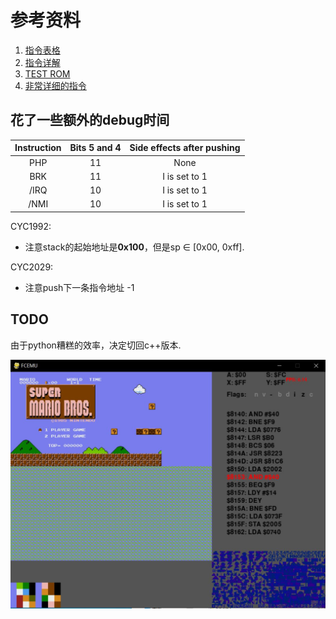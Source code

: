 # 参考资料
1. [指令表格](http://www.oxyron.de/html/opcodes02.html)
2. [指令详解](https://wusiyu.me/6502-cpu%E6%B1%87%E7%BC%96%E8%AF%AD%E8%A8%80%E6%8C%87%E4%BB%A4%E9%9B%86/)
3. [TEST ROM](https://wiki.nesdev.com/w/index.php/Emulator_tests)
4. [非常详细的指令](http://www.6502.org/tutorials/6502opcodes.html)

## 花了一些额外的debug时间

|Instruction|	Bits 5 and 4|	Side effects after pushing|
|:----:|:----:|:----:|
|PHP|11|None|
|BRK|11|I is set to 1|
|/IRQ|10|I is set to 1|
|/NMI|10|I is set to 1|

CYC1992:
- 注意stack的起始地址是**0x100**，但是sp $\in$ [0x00, 0xff].

CYC2029:
- 注意push下一条指令地址 -1

## TODO

由于python糟糕的效率，决定切回c++版本.

![fps](bg.jpg)
